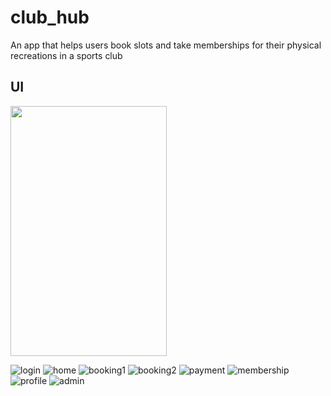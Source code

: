 # club_hub

An app that helps users book slots and take memberships for their physical recreations in a sports club

## UI

<img src="https://user-images.githubusercontent.com/76965628/148340728-14cc4c09-9e98-4158-bf2d-8361bb4e0917.jpeg" width="250" height="400" />

![login](https://user-images.githubusercontent.com/76965628/148340728-14cc4c09-9e98-4158-bf2d-8361bb4e0917.jpeg&s=200)
![home](https://user-images.githubusercontent.com/76965628/148340740-8574736d-3492-4d93-bf60-758e17bd7176.jpeg)
![booking1](https://user-images.githubusercontent.com/76965628/148340756-bf7453a1-e4ab-4d9c-8b85-4d14cc78e1e7.jpeg)
![booking2](https://user-images.githubusercontent.com/76965628/148340760-f08d6ee5-4f97-4fdb-b6e3-ae6e6694d0a8.jpeg)
![payment](https://user-images.githubusercontent.com/76965628/148340771-2c926dde-f160-4ac4-9002-019ce56c9b32.jpeg)
![membership](https://user-images.githubusercontent.com/76965628/148340789-cd1aba13-f74a-48b2-adc4-23619fe991e8.jpeg)
![profile](https://user-images.githubusercontent.com/76965628/148340796-e1e8b4cb-a57f-45cb-92af-cb6bb9a5d59c.jpeg)
![admin](https://user-images.githubusercontent.com/76965628/148340801-0c8db44d-d9ce-44a1-8c39-62a320c0cf12.jpeg)
